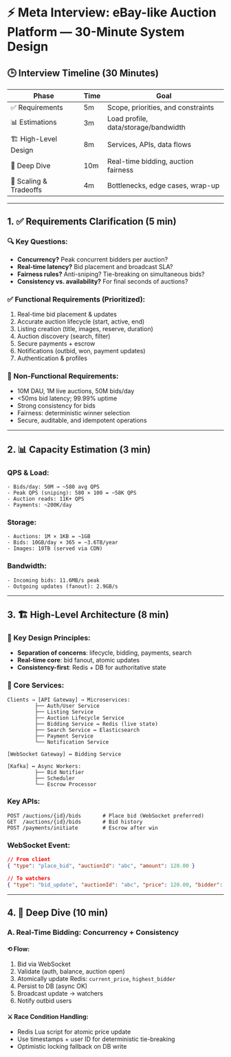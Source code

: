 
# ⚡️ Meta Interview: eBay-like Auction Platform — 30-Minute System Design

## 🕒 Interview Timeline (30 Minutes)

| Phase                  | Time | Goal                                 |
| ---------------------- | ---- | ------------------------------------ |
| ✅ Requirements         | 5m   | Scope, priorities, and constraints   |
| 📊 Estimations         | 3m   | Load profile, data/storage/bandwidth |
| 🏗️ High-Level Design  | 8m   | Services, APIs, data flows           |
| 🔎 Deep Dive           | 10m  | Real-time bidding, auction fairness  |
| 🚀 Scaling & Tradeoffs | 4m   | Bottlenecks, edge cases, wrap-up     |

---

## 1. ✅ Requirements Clarification (5 min)

### 🔍 Key Questions:

* **Concurrency?** Peak concurrent bidders per auction?
* **Real-time latency?** Bid placement and broadcast SLA?
* **Fairness rules?** Anti-sniping? Tie-breaking on simultaneous bids?
* **Consistency vs. availability?** For final seconds of auctions?

### ✅ Functional Requirements (Prioritized):

1. Real-time bid placement & updates
2. Accurate auction lifecycle (start, active, end)
3. Listing creation (title, images, reserve, duration)
4. Auction discovery (search, filter)
5. Secure payments + escrow
6. Notifications (outbid, won, payment updates)
7. Authentication & profiles

### 🚦 Non-Functional Requirements:

* 10M DAU, 1M live auctions, 50M bids/day
* <50ms bid latency; 99.99% uptime
* Strong consistency for bids
* Fairness: deterministic winner selection
* Secure, auditable, and idempotent operations

---

## 2. 📊 Capacity Estimation (3 min)

### QPS & Load:

```
- Bids/day: 50M → ~580 avg QPS
- Peak QPS (sniping): 580 × 100 = ~58K QPS
- Auction reads: 11K+ QPS
- Payments: ~200K/day
```

### Storage:

```
- Auctions: 1M × 1KB = ~1GB
- Bids: 10GB/day × 365 = ~3.6TB/year
- Images: 10TB (served via CDN)
```

### Bandwidth:

```
- Incoming bids: 11.6MB/s peak
- Outgoing updates (fanout): 2.9GB/s
```

---

## 3. 🏗️ High-Level Architecture (8 min)

### 🌟 Key Design Principles:

* **Separation of concerns**: lifecycle, bidding, payments, search
* **Real-time core**: bid fanout, atomic updates
* **Consistency-first**: Redis + DB for authoritative state

### 🧱 Core Services:

```
Clients → [API Gateway] → Microservices:
         ├── Auth/User Service
         ├── Listing Service
         ├── Auction Lifecycle Service
         ├── Bidding Service ↔ Redis (live state)
         ├── Search Service ↔ Elasticsearch
         ├── Payment Service
         └── Notification Service

[WebSocket Gateway] ↔ Bidding Service

[Kafka] ↔ Async Workers:
         ├── Bid Notifier
         ├── Scheduler
         └── Escrow Processor
```

### Key APIs:

```http
POST /auctions/{id}/bids       # Place bid (WebSocket preferred)
GET  /auctions/{id}/bids       # Bid history
POST /payments/initiate        # Escrow after win
```

### WebSocket Event:

```json
// From client
{ "type": "place_bid", "auctionId": "abc", "amount": 120.00 }

// To watchers
{ "type": "bid_update", "auctionId": "abc", "price": 120.00, "bidder": "u123", "timeLeft": 25000 }
```

---

## 4. 🔎 Deep Dive (10 min)

### A. Real-Time Bidding: **Concurrency + Consistency**

#### ⟲ Flow:

1. Bid via WebSocket
2. Validate (auth, balance, auction open)
3. Atomically update Redis: `current_price`, `highest_bidder`
4. Persist to DB (async OK)
5. Broadcast update → watchers
6. Notify outbid users

#### ⚔️ Race Condition Handling:

* Redis Lua script for atomic price update
* Use timestamps + user ID for deterministic tie-breaking
* Optimistic locking fallback on DB write
